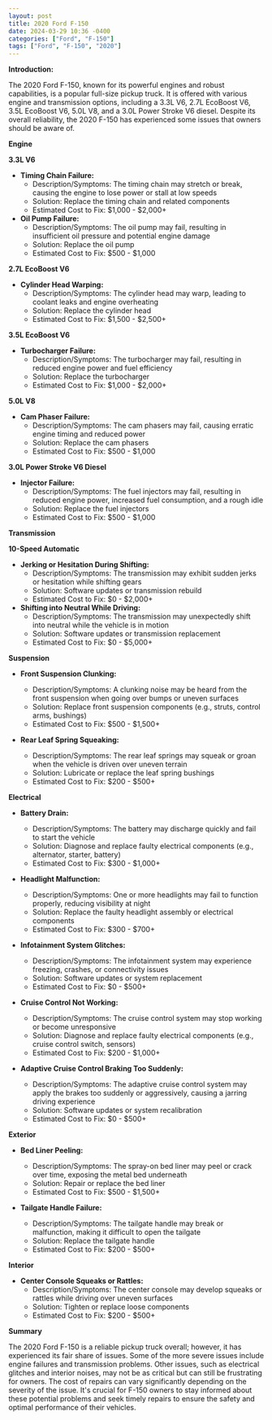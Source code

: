 ```yaml
---
layout: post
title: 2020 Ford F-150
date: 2024-03-29 10:36 -0400
categories: ["Ford", "F-150"]
tags: ["Ford", "F-150", "2020"]
---
```

**Introduction:**

The 2020 Ford F-150, known for its powerful engines and robust capabilities, is a popular full-size pickup truck. It is offered with various engine and transmission options, including a 3.3L V6, 2.7L EcoBoost V6, 3.5L EcoBoost V6, 5.0L V8, and a 3.0L Power Stroke V6 diesel. Despite its overall reliability, the 2020 F-150 has experienced some issues that owners should be aware of.

**Engine**

**3.3L V6**
* **Timing Chain Failure:**
    * Description/Symptoms: The timing chain may stretch or break, causing the engine to lose power or stall at low speeds
    * Solution: Replace the timing chain and related components
    * Estimated Cost to Fix: $1,000 - $2,000+
* **Oil Pump Failure:**
    * Description/Symptoms: The oil pump may fail, resulting in insufficient oil pressure and potential engine damage
    * Solution: Replace the oil pump
    * Estimated Cost to Fix: $500 - $1,000

**2.7L EcoBoost V6**
* **Cylinder Head Warping:**
    * Description/Symptoms: The cylinder head may warp, leading to coolant leaks and engine overheating
    * Solution: Replace the cylinder head
    * Estimated Cost to Fix: $1,500 - $2,500+

**3.5L EcoBoost V6**
* **Turbocharger Failure:**
    * Description/Symptoms: The turbocharger may fail, resulting in reduced engine power and fuel efficiency
    * Solution: Replace the turbocharger
    * Estimated Cost to Fix: $1,000 - $2,000+

**5.0L V8**
* **Cam Phaser Failure:**
    * Description/Symptoms: The cam phasers may fail, causing erratic engine timing and reduced power
    * Solution: Replace the cam phasers
    * Estimated Cost to Fix: $500 - $1,000

**3.0L Power Stroke V6 Diesel**
* **Injector Failure:**
    * Description/Symptoms: The fuel injectors may fail, resulting in reduced engine power, increased fuel consumption, and a rough idle
    * Solution: Replace the fuel injectors
    * Estimated Cost to Fix: $500 - $1,000

**Transmission**

**10-Speed Automatic**
* **Jerking or Hesitation During Shifting:**
    * Description/Symptoms: The transmission may exhibit sudden jerks or hesitation while shifting gears
    * Solution: Software updates or transmission rebuild
    * Estimated Cost to Fix: $0 - $2,000+
* **Shifting into Neutral While Driving:**
    * Description/Symptoms: The transmission may unexpectedly shift into neutral while the vehicle is in motion
    * Solution: Software updates or transmission replacement
    * Estimated Cost to Fix: $0 - $5,000+

**Suspension**

* **Front Suspension Clunking:**
    * Description/Symptoms: A clunking noise may be heard from the front suspension when going over bumps or uneven surfaces
    * Solution: Replace front suspension components (e.g., struts, control arms, bushings)
    * Estimated Cost to Fix: $500 - $1,500+

* **Rear Leaf Spring Squeaking:**
    * Description/Symptoms: The rear leaf springs may squeak or groan when the vehicle is driven over uneven terrain
    * Solution: Lubricate or replace the leaf spring bushings
    * Estimated Cost to Fix: $200 - $500+

**Electrical**

* **Battery Drain:**
    * Description/Symptoms: The battery may discharge quickly and fail to start the vehicle
    * Solution: Diagnose and replace faulty electrical components (e.g., alternator, starter, battery)
    * Estimated Cost to Fix: $300 - $1,000+

* **Headlight Malfunction:**
    * Description/Symptoms: One or more headlights may fail to function properly, reducing visibility at night
    * Solution: Replace the faulty headlight assembly or electrical components
    * Estimated Cost to Fix: $300 - $700+
* **Infotainment System Glitches:**
    * Description/Symptoms: The infotainment system may experience freezing, crashes, or connectivity issues
    * Solution: Software updates or system replacement
    * Estimated Cost to Fix: $0 - $500+
* **Cruise Control Not Working:**
    * Description/Symptoms: The cruise control system may stop working or become unresponsive
    * Solution: Diagnose and replace faulty electrical components (e.g., cruise control switch, sensors)
    * Estimated Cost to Fix: $200 - $1,000+

* **Adaptive Cruise Control Braking Too Suddenly:**
    * Description/Symptoms: The adaptive cruise control system may apply the brakes too suddenly or aggressively, causing a jarring driving experience
    * Solution: Software updates or system recalibration
    * Estimated Cost to Fix: $0 - $500+

**Exterior**

* **Bed Liner Peeling:**
    * Description/Symptoms: The spray-on bed liner may peel or crack over time, exposing the metal bed underneath
    * Solution: Repair or replace the bed liner
    * Estimated Cost to Fix: $500 - $1,500+

* **Tailgate Handle Failure:**
    * Description/Symptoms: The tailgate handle may break or malfunction, making it difficult to open the tailgate
    * Solution: Replace the tailgate handle
    * Estimated Cost to Fix: $200 - $500+

**Interior**

* **Center Console Squeaks or Rattles:**
    * Description/Symptoms: The center console may develop squeaks or rattles while driving over uneven surfaces
    * Solution: Tighten or replace loose components
    * Estimated Cost to Fix: $200 - $500+

**Summary**

The 2020 Ford F-150 is a reliable pickup truck overall; however, it has experienced its fair share of issues. Some of the more severe issues include engine failures and transmission problems. Other issues, such as electrical glitches and interior noises, may not be as critical but can still be frustrating for owners. The cost of repairs can vary significantly depending on the severity of the issue. It's crucial for F-150 owners to stay informed about these potential problems and seek timely repairs to ensure the safety and optimal performance of their vehicles.
